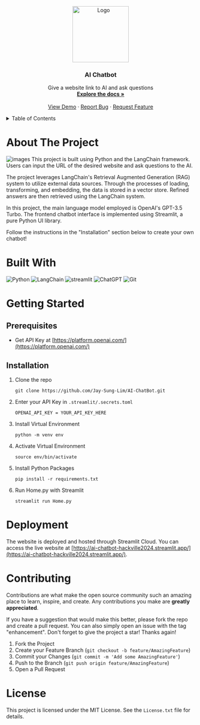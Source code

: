 <div align="center">
  <a href="https://github.com/Jay-Sung-Lim/AI-ChatBot">
    <img src="https://github.com/Jay-Sung-Lim/AI-ChatBot/assets/107202611/097bcb08-7b3f-4643-a28a-df4e3689493e" alt="Logo" width="150" height="150">
  </a>
  
  <h3 align="center">AI Chatbot</h3>

  <p align="center">
    Give a website link to AI and ask questions
    <br />
    <a href="https://github.com/Jay-Sung-Lim/AI-ChatBot"><strong>Explore the docs »</strong></a>
    <br />
    <br />
    <a href="https://ai-chatbot-hackville2024.streamlit.app/">View Demo</a>
    ·
    <a href="https://github.com/Jay-Sung-Lim/AI-ChatBot/issues">Report Bug</a>
    ·
    <a href="https://github.com/Jay-Sung-Lim/AI-ChatBot/issues">Request Feature</a>
  </p>
</div>

<!-- Table of Contents -->
<details>
  <summary>Table of Contents</summary>
  <ol>
    <li><a href="#about-the-project">About The Project</a></li>
    <li><a href="#built-with">Built With</a></li>
    <li>
      <a href="#getting-started">Getting Started</a>
      <ul>
        <li><a href="#prerequisites">Prerequisites</a></li>
        <li><a href="#installation">Installation</a></li>
      </ul>
    </li>
    <li><a href="#deployment">Deployment</a></li>
    <li><a href="#contributing">Contributing</a></li>
    <li><a href="#license">License</a></li>
  </ol>
</details>


# About The Project
![images](https://github.com/Jay-Sung-Lim/AI-ChatBot/assets/107202611/e5094165-70ba-4590-8690-8dc39461edc2)
This project is built using Python and the LangChain framework. Users can input the URL of the desired website and ask questions to the AI.

The project leverages LangChain's Retrieval Augmented Generation (RAG) system to utilize external data sources. Through the processes of loading, transforming, and embedding, the data is stored in a vector store. Refined answers are then retrieved using the LangChain system.

In this project, the main language model employed is OpenAI's GPT-3.5 Turbo. The frontend chatbot interface is implemented using Streamlit, a pure Python UI library.

Follow the instructions in the "Installation" section below to create your own chatbot!


# Built With
![Python](https://img.shields.io/badge/Python-3776AB?style=for-the-badge&logo=python&logoColor=white)
![LangChain](https://img.shields.io/badge/-LangChain-006600?logo=chainlink&logoColor=white&style=for-the-badge)
![streamlit](https://img.shields.io/badge/streamlit-FF4B4B?style=for-the-badge&logo=streamlit&logoColor=white)
![ChatGPT](https://img.shields.io/badge/chatGPT-74aa9c?style=for-the-badge&logo=openai&logoColor=white)
![Git](https://img.shields.io/badge/git-%23F05033.svg?style=for-the-badge&logo=git&logoColor=white)


# Getting Started

## Prerequisites
* Get API Key at [https://platform.openai.com/](https://platform.openai.com/)

## Installation
1. Clone the repo
   ```
   git clone https://github.com/Jay-Sung-Lim/AI-ChatBot.git
   ```
   
2. Enter your API Key in `.streamlit/.secrets.toml`
   ```
   OPENAI_API_KEY = YOUR_API_KEY_HERE
   ```
   
3. Install Virtual Environment
   ```
   python -m venv env
   ```
   
4. Activate Virtual Environment
   ```
   source env/bin/activate
   ```
5. Install Python Packages
   ```
   pip install -r requirements.txt
   ```
6. Run Home.py with Streamlit
   ```
   streamlit run Home.py
   ```
   
   

# Deployment
The website is deployed and hosted through Streamlit Cloud. You can access the live website at [https://ai-chatbot-hackville2024.streamlit.app/](https://ai-chatbot-hackville2024.streamlit.app/).

# Contributing
Contributions are what make the open source community such an amazing place to learn, inspire, and create. Any contributions you make are **greatly appreciated**.

If you have a suggestion that would make this better, please fork the repo and create a pull request. You can also simply open an issue with the tag "enhancement".
Don't forget to give the project a star! Thanks again!

1. Fork the Project
2. Create your Feature Branch (`git checkout -b feature/AmazingFeature`)
3. Commit your Changes (`git commit -m 'Add some AmazingFeature'`)
4. Push to the Branch (`git push origin feature/AmazingFeature`)
5. Open a Pull Request

# License
This project is licensed under the MIT License. See the `License.txt` file for details.
